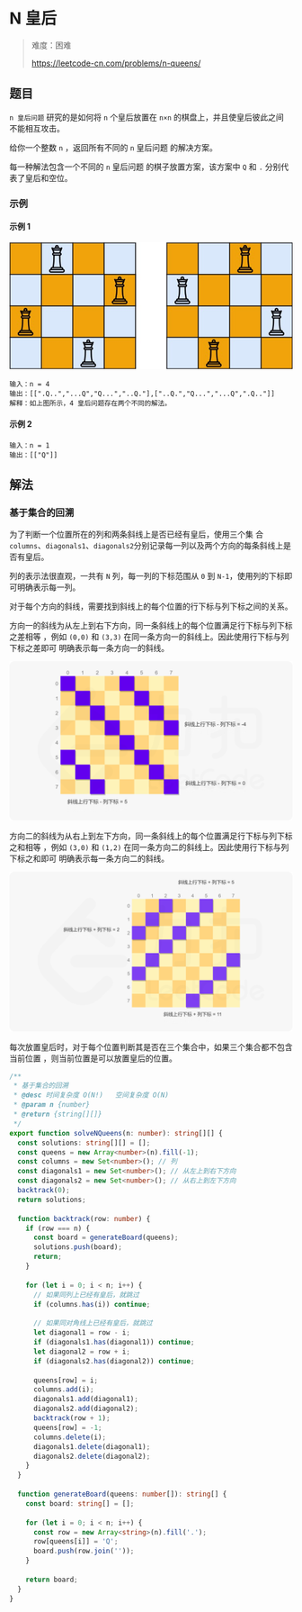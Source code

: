 # N 皇后

> 难度：困难
>
> https://leetcode-cn.com/problems/n-queens/

## 题目

`n 皇后问题` 研究的是如何将 `n` 个皇后放置在 `n×n` 的棋盘上，并且使皇后彼此之间
不能相互攻击。

给你一个整数 `n` ，返回所有不同的 `n` 皇后问题 的解决方案。

每一种解法包含一个不同的 `n` 皇后问题 的棋子放置方案，该方案中 `Q` 和 `.` 分别代
表了皇后和空位。

### 示例

#### 示例 1

![n-queens-1](../../assets/images/problemset/n-queens-1.jpg)

```
输入：n = 4
输出：[[".Q..","...Q","Q...","..Q."],["..Q.","Q...","...Q",".Q.."]]
解释：如上图所示，4 皇后问题存在两个不同的解法。
```

#### 示例 2

```
输入：n = 1
输出：[["Q"]]
```

## 解法

### 基于集合的回溯

为了判断一个位置所在的列和两条斜线上是否已经有皇后，使用三个集
合`columns`、`diagonals1`、`diagonals2`分别记录每一列以及两个方向的每条斜线上是
否有皇后。

列的表示法很直观，一共有 `N` 列，每一列的下标范围从 `0` 到 `N-1`，使用列的下标即
可明确表示每一列。

对于每个方向的斜线，需要找到斜线上的每个位置的行下标与列下标之间的关系。

方向一的斜线为从左上到右下方向，同一条斜线上的每个位置满足行下标与列下标之差相等
，例如 `(0,0)` 和 `(3,3)` 在同一条方向一的斜线上。因此使用行下标与列下标之差即可
明确表示每一条方向一的斜线。

![n-queens-2](../../assets/images/problemset/n-queens-2.png)

方向二的斜线为从右上到左下方向，同一条斜线上的每个位置满足行下标与列下标之和相等
，例如 `(3,0)` 和 `(1,2)` 在同一条方向二的斜线上。因此使用行下标与列下标之和即可
明确表示每一条方向二的斜线。

![n-queens-3](../../assets/images/problemset/n-queens-3.png)

每次放置皇后时，对于每个位置判断其是否在三个集合中，如果三个集合都不包含当前位置
，则当前位置是可以放置皇后的位置。

```typescript
/**
 * 基于集合的回溯
 * @desc 时间复杂度 O(N!)   空间复杂度 O(N)
 * @param n {number}
 * @return {string[][]}
 */
export function solveNQueens(n: number): string[][] {
  const solutions: string[][] = [];
  const queens = new Array<number>(n).fill(-1);
  const columns = new Set<number>(); // 列
  const diagonals1 = new Set<number>(); // 从左上到右下方向
  const diagonals2 = new Set<number>(); // 从右上到左下方向
  backtrack(0);
  return solutions;

  function backtrack(row: number) {
    if (row === n) {
      const board = generateBoard(queens);
      solutions.push(board);
      return;
    }

    for (let i = 0; i < n; i++) {
      // 如果同列上已经有皇后，就跳过
      if (columns.has(i)) continue;

      // 如果同对角线上已经有皇后，就跳过
      let diagonal1 = row - i;
      if (diagonals1.has(diagonal1)) continue;
      let diagonal2 = row + i;
      if (diagonals2.has(diagonal2)) continue;

      queens[row] = i;
      columns.add(i);
      diagonals1.add(diagonal1);
      diagonals2.add(diagonal2);
      backtrack(row + 1);
      queens[row] = -1;
      columns.delete(i);
      diagonals1.delete(diagonal1);
      diagonals2.delete(diagonal2);
    }
  }

  function generateBoard(queens: number[]): string[] {
    const board: string[] = [];

    for (let i = 0; i < n; i++) {
      const row = new Array<string>(n).fill('.');
      row[queens[i]] = 'Q';
      board.push(row.join(''));
    }

    return board;
  }
}
```
